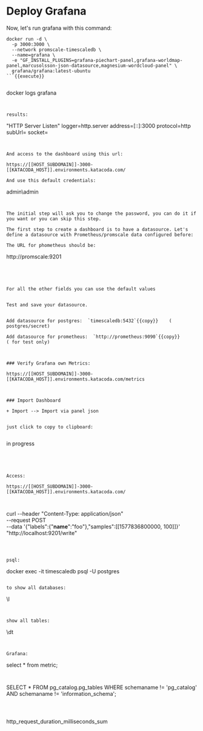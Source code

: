# Deploy Grafana

Now, let's run grafana with this command:


```
docker run -d \
  -p 3000:3000 \
  --network promscale-timescaledb \
  --name=grafana \
  -e "GF_INSTALL_PLUGINS=grafana-piechart-panel,grafana-worldmap-panel,marcusolsson-json-datasource,magnesium-wordcloud-panel" \
  grafana/grafana:latest-ubuntu
```{{execute}}


```
docker logs grafana

```{{execute}}


results:
```
"HTTP Server Listen" logger=http.server address=[::]:3000 protocol=http subUrl= socket=
```


And access to the dashboard using this url:

https://[[HOST_SUBDOMAIN]]-3000-[[KATACODA_HOST]].environments.katacoda.com/

And use this default credentials:
```
admin\admin
```


The initial step will ask you to change the password, you can do it if you want or you can skip this step.

The first step to create a dashboard is to have a datasource. Let's define a datasource with Prometheus/promscale data configured before:

The URL for phometheus should be:
```
http://promscale:9201
```{{copy}}  




For all the other fields you can use the default values


Test and save your datasource.


Add datasource for postgres:  `timescaledb:5432`{{copy}}    ( postgres/secret)

Add datasource for prometheus:  `http://prometheus:9090`{{copy}}      ( for test only)



### Verify Grafana own Metrics:

https://[[HOST_SUBDOMAIN]]-3000-[[KATACODA_HOST]].environments.katacoda.com/metrics



### Import Dashboard

+ Import --> Import via panel json


just click to copy to clipboard:


```
in progress
```{{copy}}




Access:

https://[[HOST_SUBDOMAIN]]-3000-[[KATACODA_HOST]].environments.katacoda.com/



```
curl --header "Content-Type: application/json" \
--request POST \
--data '{"labels":{"__name__":"foo"},"samples":[[1577836800000, 100]]}' \
"http://localhost:9201/write"
```{{execute}}



psql:

```
docker exec -it timescaledb psql -U postgres
```{{execute}}

to show all databases: 

```
\l
```{{execute}}


show all tables:

```
\dt
```{{execute}}


Grafana:

```
select * from metric;
```{{copy}}


```
SELECT *
FROM pg_catalog.pg_tables
WHERE schemaname != 'pg_catalog' AND 
    schemaname != 'information_schema';
```{{copy}}



```
http_request_duration_milliseconds_sum
```{{copy}}
